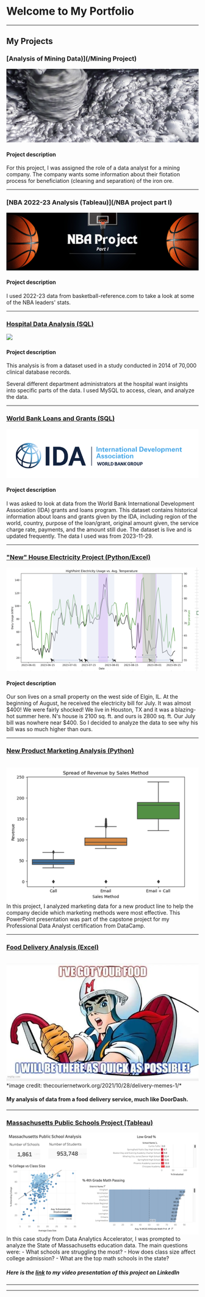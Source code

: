 # Welcome to My Portfolio

---

## My Projects

### [Analysis of Mining Data)](/Mining Project)
<img src="images/ext-froth-flotation.png.jpeg?raw=true"/> <br>
#### Project description 
For this project, I was assigned the role of a data analyst for a mining company. The company wants some information about their flotation process for beneficiation (cleaning and separation) of the iron ore.

___

### [NBA 2022-23 Analysis (Tableau)](/NBA project part I)
<img src="images/Black & White Modern Basketball LinkedIn Banner.png?raw=true"/> <br>
#### Project description 
I used 2022-23 data from basketball-reference.com to take a look at some of the NBA leaders' stats.

___
### [Hospital Data Analysis (SQL)](/Hospital_Data_Analysis)
<img src="images/Hospital Data Analysis Project banner.png?raw=true"/> <br>
#### Project description 
This analysis is from a dataset used in a study conducted in 2014 of 70,000 clinical database records.

Several different department administrators at the hospital want insights into specific parts of the data. I used MySQL to access, clean, and analyze the data.

---
### [World Bank Loans and Grants (SQL)](/Banking_project)
<img src="images/World Bank IDA logo.png?raw=true"/> <br>
#### Project description 
I was asked to look at data from the World Bank International Development Association (IDA) grants and loans program. This dataset contains historical information about loans and grants given by the IDA, including region of the world, country, purpose of the loan/grant, original amount given, the service charge rate, payments, and the amount still due. The dataset is live and is updated frequently. The data I used was from 2023-11-29.

---
### ["New" House Electricity Project (Python/Excel)](/New_House_Electricity_Project)
<img src="images/Final HIghPoint Elec analysis.png?raw=true"/> <br>
#### Project description 
Our son lives on a small property on the west side of Elgin, IL. At the beginning of August, he received the electricity bill for July. It was almost $400! We were fairly shocked! We live in Houston, TX and it was a blazing-hot summer here. N's house is 2100 sq. ft. and ours is 2800 sq. ft. Our July bill was nowhere near $400. So I decided to analyze the data to see why his bill was so much higher than ours.

---
### [New Product Marketing Analysis (Python)](/files/DataCamp_presentation.pdf)
<br>
<img src="images/Image_for_DataCamp_presentation_title.png?raw=true"/>
In this project, I analyzed marketing data for a new product line to help the company decide which marketing methods were most effective. This PowerPoint presentation was part of the capstone project for my Professional Data Analyst certification from DataCamp. 

---
### [Food Delivery Analysis (Excel)](https://www.linkedin.com/pulse/foods-here-beth-robertson-cqc8c?trackingId=X1awjXu1Qs2asCPltCGNbQ%3D%3D&lipi=urn%3Ali%3Apage%3Ad_flagship3_detail_base%3BXlbKfQ1JTDe9FrGCIvxqBQ%3D%3D)
<br>
<img src="images/Speed Racer.webp?raw=true"/> <br> *image credit: thecouriernetwork.org/2021/10/28/delivery-memes-1/*
<br>

#### My analysis of data from a food delivery service, much like DoorDash.
 
---
### [Massachusetts Public Schools Project (Tableau)](https://www.linkedin.com/posts/bethmrobertson_analysis-of-massachusetts-public-school-data-activity-7129998073363120128-E1Wk?utm_source=share&utm_medium=member_desktop)
<img src="images/Mass%20Public%20Schools%20dashboard%20pic.png?raw=true"/>
In this case study from Data Analytics Accelerator, I was prompted to analyze the State of Massachusetts education data. The main questions were:
- What schools are struggling the most?
- How does class size affect college admission?
- What are the top math schools in the state?

##### Here is the [link](https://www.linkedin.com/posts/bethmrobertson_analysis-of-massachusetts-public-school-data-activity-7129998073363120128-E1Wk?utm_source=share&utm_medium=member_desktop) to my video presentation of this project on LinkedIn
---


---




